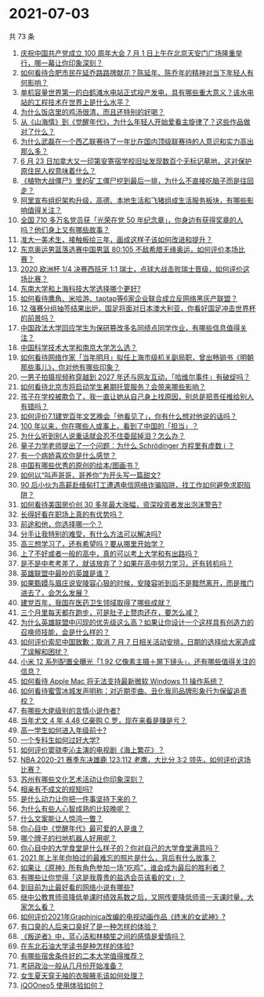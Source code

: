 # 2021-07-03

共 73 条

<!-- BEGIN -->
<!-- 最后更新时间 Sat Jul 03 2021 06:01:53 GMT+0800 (China Standard Time) -->

1. [庆祝中国共产党成立 100 周年大会 7 月 1
   日上午在北京天安门广场隆重举行，哪一幕让你印象深刻？](https://www.zhihu.com/question/469219832)
2. [如何看待合肥市民在延乔路路牌献花？陈延年、陈乔年的精神对当下年轻人有何影响？](https://www.zhihu.com/question/469128325)
3. [单机容量世界第一的白鹤滩水电站正式投产发电，具有哪些重大意义？该水电站的工程技术在世界上是什么水平？](https://www.zhihu.com/question/468406905)
4. [为什么饭店里的鸡汤很清，而且还特别的好喝？](https://www.zhihu.com/question/437783371)
5. [从《山海情》到《觉醒年代》，为什么年轻人开始爱看主旋律了？这些作品做对了什么？](https://www.zhihu.com/question/469250416)
6. [为什么武磊在一个西乙联赛待了一年比在国内顶级联赛待的人意识和实力高出那么多？](https://www.zhihu.com/question/465328241)
7. [6 月 23
   日加拿大又一印第安寄宿学校旧址发现数百个无标记墓地，这对保护原住民人权意味着什么？](https://www.zhihu.com/question/466975825)
8. [《植物大战僵尸》里的矿工僵尸挖到最后一排，为什么不直接吃脑子而是往回走？](https://www.zhihu.com/question/389957504)
9. [阿里宣布组织架构升级，高德、本地生活和飞猪组成生活服务板块，有哪些影响值得关注？](https://www.zhihu.com/question/469485942)
10. [全国 710 多万名党员获「光荣在党 50
    年纪念章」，你身边有获得奖章的人吗？他们身上又有哪些故事？](https://www.zhihu.com/question/469220759)
11. [准大一美术生，接触板绘三年，画成这样子该如何改进和提升？](https://www.zhihu.com/question/468285218)
12. [东京奥运男篮落选赛中国男篮 80:105
    不敌希腊无缘奥运，如何评价本场比赛？](https://www.zhihu.com/question/469450593)
13. [2020 欧洲杯 1/4 决赛西班牙 1:1
    瑞士，点球大战击败瑞士晋级，如何评价这场比赛？](https://www.zhihu.com/question/469643634)
14. [东南大学和上海科技大学选择哪个更好?](https://www.zhihu.com/question/467273175)
15. [如何看待鹰角、米哈游、taptap等6家企业联合成立反网络黑灰产联盟？](https://www.zhihu.com/question/469151321)
16. [12
    强赛分组抽签结果出炉，国足将面对日本澳大利亚，你看好国足冲击世界杯的前景吗？](https://www.zhihu.com/question/469309297)
17. [中国政法大学回应学生为保研篡改多名同绩点同学作业，有哪些信息值得关注？](https://www.zhihu.com/question/468030220)
18. [中国科学技术大学和南京大学怎么选？](https://www.zhihu.com/question/467774201)
19. [如何看待网络作家「当年明月」拟任上海市级机关副局职，曾出畅销书《明朝那些事儿》，你对他有哪些印象？](https://www.zhihu.com/question/469586087)
20. [一男子拍摄视频称穿越到 2027
    年还与网友互动，「哈维尔事件」有破绽吗？](https://www.zhihu.com/question/466675842)
21. [如何看待北京市将启动学生暑期托管服务？会带来哪些影响？](https://www.zhihu.com/question/469489339)
22. [孩子在学校被欺负了，我一直让她从自己身上找原因，别总是把责任推给别人有错吗？](https://www.zhihu.com/question/467309194)
23. [如何评价7.1建党百年文艺晚会「他看见了」，你有什么想对他说的话吗？](https://www.zhihu.com/question/469413677)
24. [100 年以来，你在哪些人或事上，看到了中国的「担当」？](https://www.zhihu.com/question/469083054)
25. [为什么听到别人说重话就会忍不住委屈掉泪？怎么办？](https://www.zhihu.com/question/467737273)
26. [量子力学老师提出了一个问题：为什么 Schrödinger 方程里有虚数 i
    ？](https://www.zhihu.com/question/404030934)
27. [有一个病娇喜欢你是什么感觉？](https://www.zhihu.com/question/377349806)
28. [中国有哪些优秀的原创的绘本/图画书？](https://www.zhihu.com/question/54945285)
29. [如何以“叫声哥哥，哥养你”为开头写一篇甜文?](https://www.zhihu.com/question/466162447)
30. [90
    后小伙为高薪赴缅甸打工遭遇电信网络诈骗陷阱，找工作如何避免求职陷阱？](https://www.zhihu.com/question/468736941)
31. [如何看待美国房价创 30 多年最大涨幅，资深投资者发出泡沫警告?](https://www.zhihu.com/question/468992825)
32. [长得好看在职场上真的有优势吗？](https://www.zhihu.com/question/461972771)
33. [前途和他，你选择哪一个？](https://www.zhihu.com/question/464912877)
34. [分手让我特别的难受，有什么方法可以解决吗?](https://www.zhihu.com/question/468323222)
35. [高三想学习了，还有希望吗？要从哪里开始学？](https://www.zhihu.com/question/468568060)
36. [上了不好或者一般的高中，真的可以考上大学和有出路吗？](https://www.zhihu.com/question/467477103)
37. [是不是中考考差了，就该放弃了？如果在高中努力学习，还有转机吗？](https://www.zhihu.com/question/468170373)
38. [英雄联盟中最吵的英雄是谁？](https://www.zhihu.com/question/463184822)
39. [如果甄嬛与眉庄说安陵容心狠的时候，安陵容听到后不是黯然离开，而是推门进去了，会怎么发展？](https://www.zhihu.com/question/467899688)
40. [建党百年，我国在医药卫生领域取得了哪些成就？](https://www.zhihu.com/question/468756547)
41. [三个月里每天都在跑步，可是肚子上赘肉还在，要怎么减？](https://www.zhihu.com/question/30622462)
42. [为什么英雄联盟中闪现的优先级这么高？如果让你设计一个这样具有创造力的召唤师技能，会是什么样的？](https://www.zhihu.com/question/462353798)
43. [如何评价索尼中国致歉：取消 7 月 7
    日相关活动安排，日期的选择给大家造成了误解和困扰？](https://www.zhihu.com/question/469292670)
44. [小米 12 系列配置全曝光「1.92
    亿像素主摄＋屏下镜头」，还有哪些值得关注的信息？](https://www.zhihu.com/question/468724694)
45. [如何看待 Apple Mac 将无法支持最新微软 Windows 11
    操作系统？](https://www.zhihu.com/question/468831434)
46. [如何看待蜜雪冰城发声明称：对近期歪曲、丑化我司品牌形象行为保留追责权？](https://www.zhihu.com/question/469115341)
47. [有哪些大佬级别的言情小说作者?](https://www.zhihu.com/question/323889571)
48. [当年尤文 4 年 4.48 亿豪购 C 罗，现在来看是赚是亏？](https://www.zhihu.com/question/460546114)
49. [高一学生如何进入年级前十?](https://www.zhihu.com/question/426078063)
50. [一个专科生如何过好大学?](https://www.zhihu.com/question/465577553)
51. [如何评价窦骁李沁主演的电视剧《海上繁花》？](https://www.zhihu.com/question/466748640)
52. [NBA 2020-21 赛季东决雄鹿 123:112 老鹰，大比分 3:2
    领先，如何评价这场比赛？](https://www.zhihu.com/question/469442531)
53. [苏州有哪些文化艺术活动让你印象深刻？](https://www.zhihu.com/question/468763984)
54. [相亲有不成文的规矩吗?](https://www.zhihu.com/question/453068049)
55. [是什么动力让你把一件事坚持下来的？](https://www.zhihu.com/question/469017080)
56. [为什么有些人心智成熟的比较晚呢？](https://www.zhihu.com/question/283077831)
57. [什么文案能让人惊鸿一瞥？](https://www.zhihu.com/question/451181423)
58. [你心目中《觉醒年代》最可爱的人是谁？](https://www.zhihu.com/question/461358216)
59. [哪个牌子的扫地机器人好用呢？](https://www.zhihu.com/question/278037886)
60. [你心目中的大学食堂是什么样子的？你对自己的大学食堂满意吗？](https://www.zhihu.com/question/468413171)
61. [2021 年上半年你拍过的最难忘的照片是什么，背后有什么故事？](https://www.zhihu.com/question/469312329)
62. [如果让《原神》所有角色参加一场“吃鸡”，谁会成为最后的胜利者？](https://www.zhihu.com/question/467989699)
63. [有哪些让你觉得「这是我尊贵的盐选会员该看的文」？](https://www.zhihu.com/question/469477579)
64. [到目前为止最好看的网络小说有哪些?](https://www.zhihu.com/question/309401257)
65. [继中公教育师资降低单课时绩效系数之后，又网传要降低师资一天课时量，大家怎么看？](https://www.zhihu.com/question/468896563)
66. [如何评价2021年Graphinica改编的电视动画作品《终末的女武神》?](https://www.zhihu.com/question/464238824)
67. [有口臭的人后来口臭好了是一种怎样的体验？](https://www.zhihu.com/question/39027318)
68. [《叛逆者》中，蓝心洁和林楠笙之间的感情是爱情吗？](https://www.zhihu.com/question/468148621)
69. [在东北石油大学读书是种怎样的体验?](https://www.zhihu.com/question/456776209)
70. [有哪些宿舍条件好的二本大学值得推荐？](https://www.zhihu.com/question/405920733)
71. [考研政治一般从几月份开始准备？](https://www.zhihu.com/question/378053241)
72. [女生夏天穿无袖的衣服腋毛该如何处理？](https://www.zhihu.com/question/49147353)
73. [iQOOneo5 使用体验如何？](https://www.zhihu.com/question/453142804)

<!-- END -->

